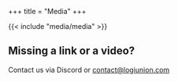+++
title = "Media"
+++

{{< include "media/media" >}}

## Missing a link or a video?

Contact us via Discord or contact@logiunion.com